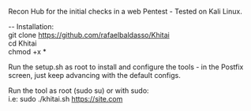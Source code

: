 Recon Hub for the initial checks in a web Pentest - Tested on Kali Linux.  
  
-- Installation:  
git clone https://github.com/rafaelbaldasso/Khitai  
cd Khitai  
chmod +x *  
  
Run the setup.sh as root to install and configure the tools - in the Postfix screen, just keep advancing with the default configs.  
  
Run the tool as root (sudo su) or with sudo:  
i.e: sudo ./khitai.sh https://site.com

